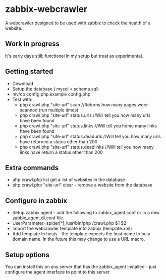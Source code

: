 # zabbix-webcrawler
A webcrawler designed to be used with zabbix to check the health of a website.

## Work in progress
It's early days still; functional in my setup but treat as experimental.

## Getting started
- Download
- Setup the database ( mysql < schema.sql)
- mv/cp config.php.example config.php
- Test with:
  - php crawl.php "site-url" scan //Returns how many pages were scanned (run multiple times)
  - php crawl.php "site-url" status.urls //Will tell you how many urls have been found
  - php crawl.php "site-url" status.links //Will tell you home many links have been found
  - php crawl.php "site-url" status.deadurls //Will tell you how many urls have returned a status other than 200
  - php crawl.php "site-url" status.deadlinks //Will tell you how many links have return a status other than 200

## Extra commands
- php crawl.php list get a list of websites in the database
- php crawl.php "site-url" clear - remove a website from the database

## Configure in zabbix
- Setup zabbix agent - add the following to zabbix_agent.conf or in a new zabbix_agent.d/.conf file.
 - UserParameter=spider[*],/usr/bin/php <PATH TO crawl.php>/crawl.php $1 $2
- Import the webcrawler template into zabbix (template.xml)
- Add template to hosts - the template expects the host name to be a domain name. In the future this may change to use a URL macro.

## Setup options
You can install this on any server that has the zabbix_agent installed - just configure the agent interface to point to this server
